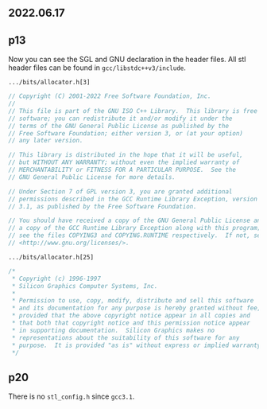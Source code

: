 2022.06.17
---

## p13

Now you can see the SGL and GNU declaration in the header files. All stl header files can be found in `gcc/libstdc++v3/include`.

`.../bits/allocator.h[3]`
```c++
// Copyright (C) 2001-2022 Free Software Foundation, Inc.
//
// This file is part of the GNU ISO C++ Library.  This library is free
// software; you can redistribute it and/or modify it under the
// terms of the GNU General Public License as published by the
// Free Software Foundation; either version 3, or (at your option)
// any later version.

// This library is distributed in the hope that it will be useful,
// but WITHOUT ANY WARRANTY; without even the implied warranty of
// MERCHANTABILITY or FITNESS FOR A PARTICULAR PURPOSE.  See the
// GNU General Public License for more details.

// Under Section 7 of GPL version 3, you are granted additional
// permissions described in the GCC Runtime Library Exception, version
// 3.1, as published by the Free Software Foundation.

// You should have received a copy of the GNU General Public License and
// a copy of the GCC Runtime Library Exception along with this program;
// see the files COPYING3 and COPYING.RUNTIME respectively.  If not, see
// <http://www.gnu.org/licenses/>.
```

`.../bits/allocator.h[25]`
```c++
/*
 * Copyright (c) 1996-1997
 * Silicon Graphics Computer Systems, Inc.
 *
 * Permission to use, copy, modify, distribute and sell this software
 * and its documentation for any purpose is hereby granted without fee,
 * provided that the above copyright notice appear in all copies and
 * that both that copyright notice and this permission notice appear
 * in supporting documentation.  Silicon Graphics makes no
 * representations about the suitability of this software for any
 * purpose.  It is provided "as is" without express or implied warranty.
 */
```

## p20

There is no `stl_config.h` since `gcc3.1`.
